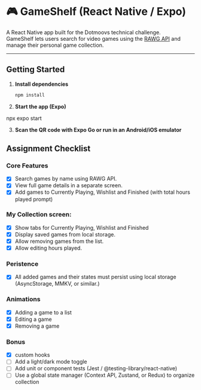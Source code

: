 # 🎮 GameShelf (React Native / Expo)

A React Native app built for the Dotmoovs technical challenge.  
GameShelf lets users search for video games using the [RAWG API](https://rawg.io/apidocs) and manage their personal game collection.

---

## Getting Started

1. **Install dependencies**

   ```bash
   npm install

   ```

2. **Start the app (Expo)**

npx expo start

3. **Scan the QR code with Expo Go or run in an Android/iOS emulator**

## Assignment Checklist

### Core Features

- [x] Search games by name using RAWG API.
- [x] View full game details in a separate screen.
- [x] Add games to Currently Playing, Wishlist and Finished (with total hours played prompt)

### My Collection screen:

- [x] Show tabs for Currently Playing, Wishlist and Finished
- [x] Display saved games from local storage.
- [x] Allow removing games from the list.
- [x] Allow editing hours played.

### Peristence

- [x] All added games and their states must persist using local storage (AsyncStorage, MMKV, or similar.)

### Animations

- [x] Adding a game to a list
- [x] Editing a game
- [x] Removing a game

### Bonus

- [x] custom hooks
- [ ] Add a light/dark mode toggle
- [ ] Add unit or component tests (Jest / @testing-library/react-native)
- [ ] Use a global state manager (Context API, Zustand, or Redux) to organize collection
